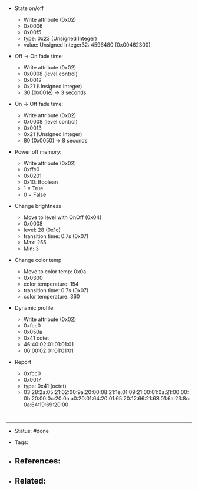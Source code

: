 # 

- State on/off
	- Write attribute (0x02)
	- 0x0006
	- 0x00f5
	- type: 0x23 (Unsigned Integer)
	- value: Unsigned Integer32: 4596480 (0x00462300)

- Off -> On fade time:
	- Write attribute (0x02)
	- 0x0008 (level control)
	- 0x0012
	- 0x21 (Unsigned Integer)
	- 30 (0x001e) -> 3 seconds


- On -> Off fade time:
	- Write attribute (0x02)
	- 0x0008 (level control)
	- 0x0013
	- 0x21 (Unsigned Integer)
	- 80 (0x0050) -> 8 seconds

- Power off memory:
	- Write attribute (0x02)
	- 0xffc0
	- 0x0201
	- 0x10: Boolean
	- 1 = True
	- 0 = False

- Change brightness
	- Move to level with OnOff (0x04)
	- 0x0008
	- level: 28 (0x1c)
	- transition time: 0.7s (0x07)
	- Max: 255
	- Min: 3

- Change color temp
	- Move to color temp: 0x0a
	- 0x0300
	- color temperature: 154
	- transition time: 0.7s (0x07)
	- color temperature: 360

- Dynamic profile:
	- Write attribute (0x02)
	- 0xfcc0
	- 0x050a
	- 0x41 octet
	- 46:40:02:01:01:01:01
	- 06:00:02:01:01:01:01



- Report
	- 0xfcc0
	- 0x00f7
	- type: 0x41 (octet)
	- 03:28:2a:05:21:02:00:9a:20:00:08:21:1e:01:09:21:00:01:0a:21:00:00:0b:20:00:0c:20:0a:a0:20:01:64:20:01:65:20:12:66:21:63:01:6a:23:8c:0a:64:19:69:20:00



# 

---
- Status: #done

- Tags: 

- References:
	- 

- Related:
	- 
